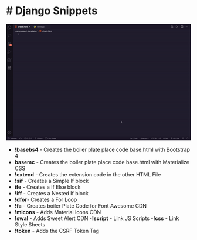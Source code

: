 
# # Django Snippets


![Alt Text](./django-snippets.gif)

- **!basebs4** - Creates the boiler plate place code base.html with Bootstrap 4
- **basemc** -    Creates the boiler plate place code base.html with  Materialize CSS
- **!extend**  -    Creates the extension  code in the other HTML File
- **!sif**   -          Creates a Simple If block
- **ife** -             Creates a If Else block
- **!iff** -             Creates a Nested If block
- **!dfor**-           Creates a For Loop
- **!fa** -             Creates boiler Plate Code for Font Awesome CDN 
- **!micons** -         Adds Material Icons CDN
- **!swal**   -         Adds Sweet Alert CDN
-**!script**  -         Link JS Scripts
-**!css**     -         Link Style Sheets 
- **!token**  -         Adds the CSRF Token Tag 

